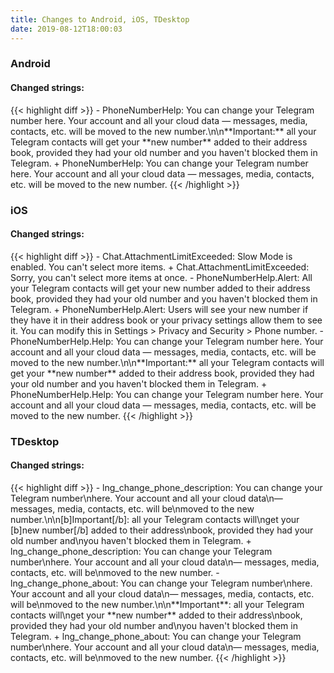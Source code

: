 ```yaml
---
title: Changes to Android, iOS, TDesktop
date: 2019-08-12T18:00:03
---
```

<h3>Android</h3>
<h4>Changed strings:</h4>
{{< highlight diff >}}
- PhoneNumberHelp: You can change your Telegram number here. Your account and all your cloud data — messages, media, contacts, etc. will be moved to the new number.\n\n**Important:** all your Telegram contacts will get your **new number** added to their address book, provided they had your old number and you haven't blocked them in Telegram.
+ PhoneNumberHelp: You can change your Telegram number here. Your account and all your cloud data — messages, media, contacts, etc. will be moved to the new number.
{{< /highlight >}}
<h3>iOS</h3>
<h4>Changed strings:</h4>
{{< highlight diff >}}
- Chat.AttachmentLimitExceeded: Slow Mode is enabled. You can't select more items.
+ Chat.AttachmentLimitExceeded: Sorry, you can't select more items at once.
- PhoneNumberHelp.Alert: All your Telegram contacts will get your new number added to their address book, provided they had your old number and you haven't blocked them in Telegram.
+ PhoneNumberHelp.Alert: Users will see your new number if they have it in their address book or your privacy settings allow them to see it. You can modify this in Settings > Privacy and Security > Phone number.
- PhoneNumberHelp.Help: You can change your Telegram number here. Your account and all your cloud data — messages, media, contacts, etc. will be moved to the new number.\n\n**Important:** all your Telegram contacts will get your **new number** added to their address book, provided they had your old number and you haven't blocked them in Telegram.
+ PhoneNumberHelp.Help: You can change your Telegram number here. Your account and all your cloud data — messages, media, contacts, etc. will be moved to the new number.
{{< /highlight >}}
<h3>TDesktop</h3>
<h4>Changed strings:</h4>
{{< highlight diff >}}
- lng_change_phone_description: You can change your Telegram number\nhere. Your account and all your cloud data\n— messages, media, contacts, etc. will be\nmoved to the new number.\n\n[b]Important[/b]: all your Telegram contacts will\nget your [b]new number[/b] added to their address\nbook, provided they had your old number and\nyou haven't blocked them in Telegram.
+ lng_change_phone_description: You can change your Telegram number\nhere. Your account and all your cloud data\n— messages, media, contacts, etc. will be\nmoved to the new number.
- lng_change_phone_about: You can change your Telegram number\nhere. Your account and all your cloud data\n— messages, media, contacts, etc. will be\nmoved to the new number.\n\n**Important**: all your Telegram contacts will\nget your **new number** added to their address\nbook, provided they had your old number and\nyou haven't blocked them in Telegram.
+ lng_change_phone_about: You can change your Telegram number\nhere. Your account and all your cloud data\n— messages, media, contacts, etc. will be\nmoved to the new number.
{{< /highlight >}}
